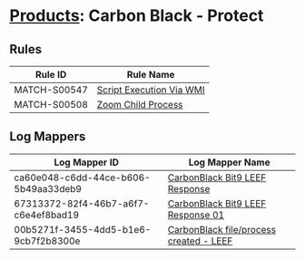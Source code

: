 # [Products](README.md): Carbon Black - Protect

## Rules

|Rule ID|Rule Name|
|----|----|
|MATCH-S00547|[Script Execution Via WMI](../rules/MATCH-S00547.md)|
|MATCH-S00508|[Zoom Child Process](../rules/MATCH-S00508.md)|


## Log Mappers

|Log Mapper ID|Log Mapper Name|
|----|----|
|ca60e048-c6dd-44ce-b606-5b49aa33deb9|[CarbonBlack Bit9 LEEF Response](../mappings/ca60e048-c6dd-44ce-b606-5b49aa33deb9.md)|
|67313372-82f4-46b7-a6f7-c6e4ef8bad19|[CarbonBlack Bit9 LEEF Response 01](../mappings/67313372-82f4-46b7-a6f7-c6e4ef8bad19.md)|
|00b5271f-3455-4dd5-b1e6-9cb7f2b8300e|[CarbonBlack file/process created - LEEF](../mappings/00b5271f-3455-4dd5-b1e6-9cb7f2b8300e.md)|



